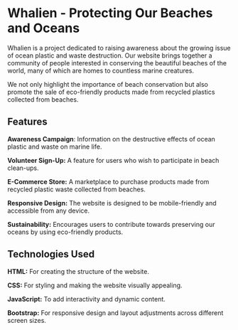 
# Whalien - Protecting Our Beaches and Oceans

Whalien is a project dedicated to raising awareness about the growing issue of ocean plastic and waste destruction. Our website brings together a community of people interested in conserving the beautiful beaches of the world, many of which are homes to countless marine creatures. 

We not only highlight the importance of beach conservation but also promote the sale of eco-friendly products made from recycled plastics collected from beaches.

## Features

**Awareness Campaign**:
Information on the destructive effects of ocean plastic and waste on marine life.

**Volunteer Sign-Up:**
A feature for users who wish to participate in beach clean-ups.

**E-Commerce Store:**
A marketplace to purchase products made from recycled plastic waste collected from beaches.

**Responsive Design:**
The website is designed to be mobile-friendly and accessible from any device.

**Sustainability:**
Encourages users to contribute towards preserving our oceans by using eco-friendly products.

## Technologies Used

**HTML:** 
For creating the structure of the website.

**CSS:** 
For styling and making the website visually appealing.

**JavaScript:**
To add interactivity and dynamic content.

**Bootstrap:** 
For responsive design and layout adjustments across different screen sizes.



